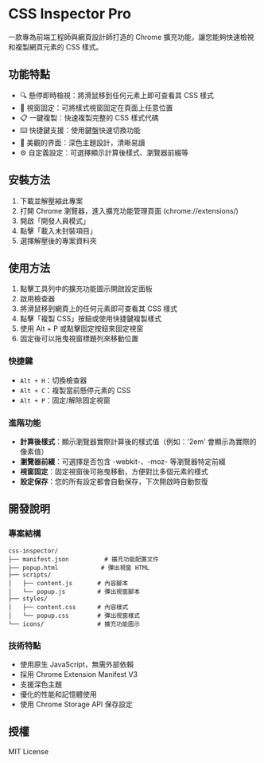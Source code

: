 # CSS Inspector Pro

一款專為前端工程師與網頁設計師打造的 Chrome 擴充功能，讓您能夠快速檢視和複製網頁元素的 CSS 樣式。

## 功能特點

- 🔍 懸停即時檢視：將滑鼠移到任何元素上即可查看其 CSS 樣式
- 📌 視窗固定：可將樣式視窗固定在頁面上任意位置
- 📋 一鍵複製：快速複製完整的 CSS 樣式代碼
- ⌨️ 快捷鍵支援：使用鍵盤快速切換功能
- 🎨 美觀的界面：深色主題設計，清晰易讀
- ⚙️ 自定義設定：可選擇顯示計算後樣式、瀏覽器前綴等

## 安裝方法

1. 下載並解壓縮此專案
2. 打開 Chrome 瀏覽器，進入擴充功能管理頁面 (chrome://extensions/)
3. 開啟「開發人員模式」
4. 點擊「載入未封裝項目」
5. 選擇解壓後的專案資料夾

## 使用方法

1. 點擊工具列中的擴充功能圖示開啟設定面板
2. 啟用檢查器
3. 將滑鼠移到網頁上的任何元素即可查看其 CSS 樣式
4. 點擊「複製 CSS」按鈕或使用快捷鍵複製樣式
5. 使用 Alt + P 或點擊固定按鈕來固定視窗
6. 固定後可以拖曳視窗標題列來移動位置

### 快捷鍵

- `Alt + H`：切換檢查器
- `Alt + C`：複製當前懸停元素的 CSS
- `Alt + P`：固定/解除固定視窗

### 進階功能

- **計算後樣式**：顯示瀏覽器實際計算後的樣式值（例如：'2em' 會顯示為實際的像素值）
- **瀏覽器前綴**：可選擇是否包含 -webkit-、-moz- 等瀏覽器特定前綴
- **視窗固定**：固定視窗後可拖曳移動，方便對比多個元素的樣式
- **設定保存**：您的所有設定都會自動保存，下次開啟時自動恢復

## 開發說明

### 專案結構

```
css-inspector/
├── manifest.json          # 擴充功能配置文件
├── popup.html            # 彈出視窗 HTML
├── scripts/
│   ├── content.js       # 內容腳本
│   └── popup.js         # 彈出視窗腳本
├── styles/
│   ├── content.css      # 內容樣式
│   └── popup.css        # 彈出視窗樣式
└── icons/               # 擴充功能圖示
```

### 技術特點

- 使用原生 JavaScript，無需外部依賴
- 採用 Chrome Extension Manifest V3
- 支援深色主題
- 優化的性能和記憶體使用
- 使用 Chrome Storage API 保存設定

## 授權

MIT License 